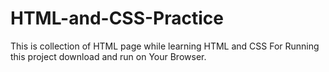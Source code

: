 # HTML-and-CSS-Practice
This is collection of HTML page while learning HTML and CSS
For Running this project download and run on Your Browser.
